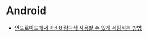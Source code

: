 # Android

- [안드로이드에서 자바8 람다식 사용할 수 있게 세팅하는 방법](settings_to_use_lambda_expression_with_java8_on_android.md)